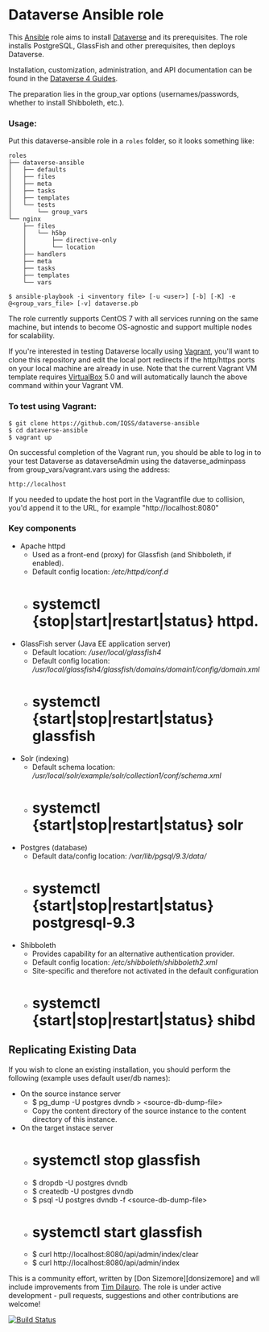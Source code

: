 # Dataverse Ansible role

This [Ansible][ansible] role aims to install [Dataverse][dataverse] and its prerequisites.
The role installs PostgreSQL, GlassFish and other prerequisites, then deploys Dataverse.

Installation, customization, administration, and API documentation can be found in the [Dataverse 4 Guides](http://guides.dataverse.org/en/latest/).

The preparation lies in the group_var options (usernames/passwords, whether to install Shibboleth, etc.).  

### Usage:

Put this dataverse-ansible role in a `roles` folder, so it looks something like:

```
roles
├── dataverse-ansible
│   ├── defaults
│   ├── files
│   ├── meta
│   ├── tasks
│   ├── templates
│   └── tests
│       └── group_vars
└── nginx
    ├── files
    │   └── h5bp
    │       ├── directive-only
    │       └── location
    ├── handlers
    ├── meta
    ├── tasks
    ├── templates
    └── vars
```

	$ ansible-playbook -i <inventory file> [-u <user>] [-b] [-K] -e @<group_vars_file> [-v] dataverse.pb

The role currently supports CentOS 7 with all services running on the same machine, but intends to become OS-agnostic and support multiple nodes for scalability.

If you're interested in testing Dataverse locally using [Vagrant][vagrant], you'll want to clone this repository and edit the local port redirects if the http/https ports on your local machine are already in use. Note that the current Vagrant VM template requires [VirtualBox][virtualbox] 5.0 and will automatically launch the above command within your Vagrant VM.

### To test using Vagrant:
	$ git clone https://github.com/IQSS/dataverse-ansible
	$ cd dataverse-ansible
	$ vagrant up

On successful completion of the Vagrant run, you should be able to log in to your test Dataverse as dataverseAdmin using the dataverse_adminpass from group_vars/vagrant.vars using the address:

	http://localhost

If you needed to update the host port in the Vagrantfile due to collision, you'd append it to the URL, for example "http://localhost:8080"

### Key components
* Apache httpd
  * Used as a front-end (proxy) for Glassfish (and Shibboleth, if enabled).
  * Default config location: */etc/httpd/conf.d*
  * # systemctl {stop|start|restart|status} httpd.
* GlassFish server (Java EE application server)
  * Default location: */user/local/glassfish4*
  * Default config location: */usr/local/glassfish4/glassfish/domains/domain1/config/domain.xml*
  * # systemctl {start|stop|restart|status} glassfish
* Solr (indexing)
  * Default schema location: */usr/local/solr/example/solr/collection1/conf/schema.xml*
  * # systemctl {start|stop|restart|status} solr
* Postgres (database)
  * Default data/config location: */var/lib/pgsql/9.3/data/*
  * # systemctl {start|stop|restart|status} postgresql-9.3
* Shibboleth
  * Provides capability for an alternative authentication provider.
  * Default config location: */etc/shibboleth/shibboleth2.xml*
  * Site-specific and therefore not activated in the default configuration
  * # systemctl {start|stop|restart|status} shibd

## Replicating Existing Data
If you wish to clone an existing installation, you should perform the following (example uses default user/db names):
* On the source instance server
  * $ pg_dump -U postgres dvndb  >  \<source-db-dump-file>
  * Copy the content directory of the source instance to the content directory of this instance.
* On the target instace server
  * # systemctl stop glassfish
  * $ dropdb -U postgres dvndb
  * $ createdb -U postgres dvndb
  * $ psql -U postgres dvndb -f \<source-db-dump-file>
  * # systemctl start glassfish
  * $ curl http://localhost:8080/api/admin/index/clear
  * $ curl http://localhost:8080/api/admin/index

This is a community effort, written by [Don Sizemore][donsizemore] and wll include improvements from [Tim Dilauro][tdilauro]. The role is under active development - pull requests, suggestions and other contributions are welcome!

[![Build Status](https://travis-ci.org/IQSS/dataverse-ansible.svg?branch=master)](https://travis-ci.org/IQSS/dataverse-ansible)

[ansible]: http://ansible.com
[dataverse]: https://dataverse.org
[iqss]: http://www.iq.harvard.edu
[tdilauro]: https://github.com/tdilauro/dataverse-ansible-role
[vagrant]: https://www.vagrantup.com
[virtualbox]: https://www.virtualbox.org
